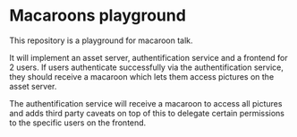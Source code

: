 # Macaroons playground

This repository is a playground for macaroon talk.

It will implement an asset server, authentification service and a frontend for 2 users.
If users authenticate successfully via the authentification service, they should receive a macaroon which lets them access pictures on the asset server.

The authentification service will receive a macaroon to access all pictures and adds third party caveats on top of this to delegate certain permissions to the specific users on the frontend.
